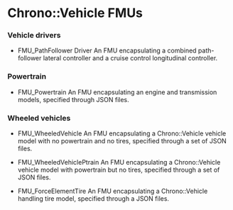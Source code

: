 Chrono::Vehicle FMUs
====================

### Vehicle drivers

- FMU_PathFollower Driver
  An FMU encapsulating a combined path-follower lateral controller and a cruise control longitudinal controller.

### Powertrain

- FMU_Powertrain
  An FMU encapsulating an engine and transmission models, specified through JSON files.

### Wheeled vehicles

- FMU_WheeledVehicle
  An FMU encapsulating a Chrono::Vehicle vehicle model with no powertrain and no tires, specified through a set of JSON files.

- FMU_WheeledVehiclePtrain
  An FMU encapsulating a Chrono::Vehicle vehicle model with powertrain but no tires, specified through a set of JSON files.

- FMU_ForceElementTire
  An FMU encapsulating a Chrono::Vehicle handling tire model, specified through a JSON files.

